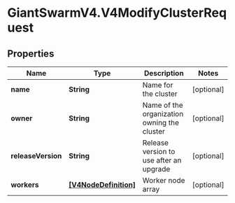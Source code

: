 # GiantSwarmV4.V4ModifyClusterRequest

## Properties
Name | Type | Description | Notes
------------ | ------------- | ------------- | -------------
**name** | **String** | Name for the cluster | [optional] 
**owner** | **String** | Name of the organization owning the cluster | [optional] 
**releaseVersion** | **String** | Release version to use after an upgrade | [optional] 
**workers** | [**[V4NodeDefinition]**](V4NodeDefinition.md) | Worker node array | [optional] 


